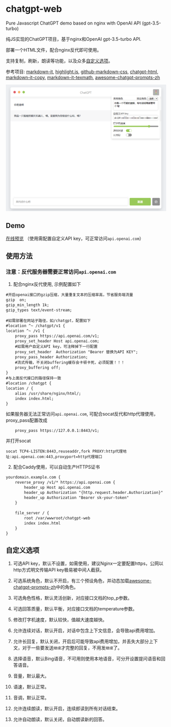 # chatgpt-web
Pure Javascript ChatGPT demo based on nginx with OpenAI API (gpt-3.5-turbo)

纯JS实现的ChatGPT项目，基于nginx和OpenAI gpt-3.5-turbo API.

部署一个HTML文件，配合nginx反代即可使用。

支持复制，刷新，朗读等功能，以及众多[自定义选项](#自定义选项)。

参考项目: 
[markdown-it](https://github.com/markdown-it/markdown-it), 
[highlight.js](https://github.com/highlightjs/highlight.js), 
[github-markdown-css](https://github.com/sindresorhus/github-markdown-css), 
[chatgpt-html](https://github.com/slippersheepig/chatgpt-html), 
[markdown-it-copy](https://github.com/ReAlign/markdown-it-copy), 
[markdown-it-texmath](https://github.com/goessner/markdown-it-texmath), 
[awesome-chatgpt-prompts-zh](https://github.com/PlexPt/awesome-chatgpt-prompts-zh)

![示例](https://github.com/xqdoo00o/chatgpt-web/blob/main/example.png)

## Demo

[在线预览](https://xqdoo00o.github.io/chatgpt-web/) （使用需配置自定义API key，可正常访问`api.openai.com`）

## 使用方法
### **注意：反代服务器需要正常访问`api.openai.com`**
1. 配合nginx反代使用, 示例配置如下
```
#开启openai接口的gzip压缩，大量重复文本的压缩率高，节省服务端流量
gzip  on;
gzip_min_length 1k;
gzip_types text/event-stream;

#如需部署在网站子路径，如/chatgpt，配置如下
#location ^~ /chatgpt/v1 {
location ^~ /v1 {
    proxy_pass https://api.openai.com/v1;
    proxy_set_header Host api.openai.com;
    #如需用户自定义API key，可注释掉下一行配置
    proxy_set_header  Authorization "Bearer 替换为API KEY";
    proxy_pass_header Authorization;
    #流式传输，不关闭buffering缓存会卡顿卡死，必须配置！！！
    proxy_buffering off;
}
#与上面反代接口的路径保持一致
#location /chatgpt {
location / {
    alias /usr/share/nginx/html/;
    index index.html;
}
```

如果服务器无法正常访问`api.openai.com`, 可配合socat反代和http代理使用，proxy_pass配置改成
```
    proxy_pass https://127.0.0.1:8443/v1;
```
并打开socat
```
socat TCP4-LISTEN:8443,reuseaddr,fork PROXY:http代理地址:api.openai.com:443,proxyport=http代理端口
```

2. 配合Caddy使用，可以自动生产HTTPS证书
```
yourdomain.example.com {
	reverse_proxy /v1/* https://api.openai.com {
		header_up Host api.openai.com
		header_up Authorization "{http.request.header.Authorization}"
		header_up Authorization "Bearer sk-your-token"
	}

	file_server / {
		root /var/wwwroot/chatgpt-web
		index index.html
	}
}

```

## 自定义选项

1. 可选API key，默认不设置，如需使用，建议Nginx一定要配置https，公网以http方式明文传输API key极易被中间人截获。

2. 可选系统角色，默认不开启，有三个预设角色，并动态加载[awesome-chatgpt-prompts-zh](https://github.com/PlexPt/awesome-chatgpt-prompts-zh)中的角色。

3. 可选角色性格，默认灵活创新，对应接口文档的top_p参数。

4. 可选回答质量，默认平衡，对应接口文档的temperature参数。

5. 修改打字机速度，默认较快，值越大速度越快。

6. 允许连续对话，默认开启，对话中包含上下文信息，会导致api费用增加。

7. 允许长回复，默认关闭，开启后可能导致api费用增加，并丢失大部分上下文，对于一些要发送`继续`才完整的回复，不用发`继续`了。

8. 选择语音，默认Bing语音，不可用则使用本地语音，可分开设置提问语音和回答语音。

9. 音量，默认最大。

10. 语速，默认正常。

11. 音调，默认正常。

12. 允许连续朗读，默认开启，连续郎读到所有对话结束。

13. 允许自动朗读，默认关闭，自动朗读新的回答。